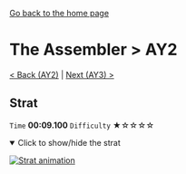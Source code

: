 [Go back to the home page](https://github.com/Doublevil/scbspeedrun)

# The Assembler > AY2

[< Back (AY2)](https://github.com/Doublevil/scbspeedrun/blob/main/levels/A/AY2.md) | [Next (AY3) >](https://github.com/Doublevil/scbspeedrun/blob/main/levels/A/AY3.md)

## Strat

`Time` **00:09.100** `Difficulty` ★☆☆☆☆
<details open>
  <summary>Click to show/hide the strat</summary>

  [![Strat animation](https://github.com/Doublevil/scbspeedrun/blob/main/media/levels/A/AY2_Strat.webp)](https://github.com/Doublevil/scbspeedrun/blob/main/media/levels/A/AY2_Strat.mp4?raw=true)
</details>

